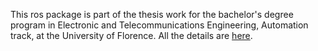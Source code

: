 This ros package is part of the thesis work for the bachelor's degree program in Electronic and Telecommunications Engineering, Automation track, at the University of Florence.
All the details are [here](https://github.com/lazyengi/panda-pick-place).
